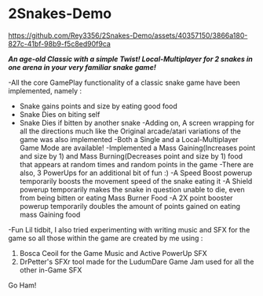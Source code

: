 # 2Snakes-Demo


https://github.com/Rey3356/2Snakes-Demo/assets/40357150/3866a180-827c-41bf-98b9-f5c8ed90f9ca


***An age-old Classic with a simple Twist! Local-Multiplayer for 2 snakes in one arena in your very familiar snake game!***


-All the core GamePlay functionality of a classic snake game have been implemented, namely :
- Snake gains points and size by eating good food
- Snake Dies on biting self
- Snake Dies if bitten by another snake
-Adding on, A screen wrapping for all the directions much like the Original arcade/atari variations of the game was also implemented
-Both a Single and a Local-Multiplayer Game Mode are available!
-Implemented a Mass Gaining(Increases point and size by 1) and Mass Burning(Decreases point and size by 1) food that appears at random times and random points in the game
-There are also, 3 PowerUps for an additional bit of fun :)
-A Speed Boost powerup temporarily boosts the movement speed of the snake eating it
-A Shield powerup temporarily makes the snake in question unable to die, even from being bitten or eating Mass Burner Food
-A 2X point booster powerup temporarily doubles the amount of points gained on eating mass Gaining food

-Fun Lil tidbit, I also tried experimenting with writing music and SFX for the game so all those within the game are created by me using :
1. Bosca Ceoil for the Game Music and Active PowerUp SFX
2. DrPetter's SFXr tool made for the LudumDare Game Jam used for all the other in-Game SFX


Go Ham!
